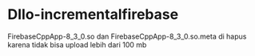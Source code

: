 # DIlo-incrementalfirebase
 FirebaseCppApp-8_3_0.so dan FirebaseCppApp-8_3_0.so.meta di hapus karena tidak bisa upload lebih dari 100 mb
